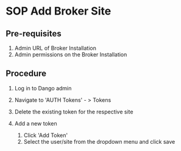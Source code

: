 # SOP Add Broker Site

## Pre-requisites

1. Admin URL of Broker Installation
2. Admin permissions on the Broker Installation

## Procedure

1. Log in to Dango admin

1. Navigate to 'AUTH Tokens' - > Tokens

1. Delete the existing token for the respective site

1. Add a new token
   1. Click 'Add Token'
   1. Select the user/site from the dropdown menu and click save
